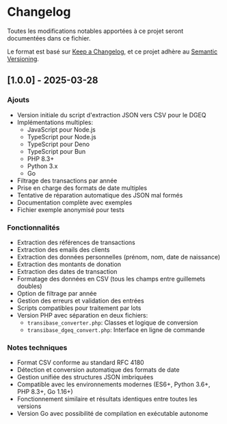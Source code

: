 # Changelog

Toutes les modifications notables apportées à ce projet seront documentées dans ce fichier.

Le format est basé sur [Keep a Changelog](https://keepachangelog.com/fr/1.0.0/),
et ce projet adhère au [Semantic Versioning](https://semver.org/spec/v2.0.0.html).

## [1.0.0] - 2025-03-28

### Ajouts
- Version initiale du script d'extraction JSON vers CSV pour le DGEQ
- Implémentations multiples:
  - JavaScript pour Node.js
  - TypeScript pour Node.js
  - TypeScript pour Deno
  - TypeScript pour Bun
  - PHP 8.3+
  - Python 3.x
  - Go
- Filtrage des transactions par année
- Prise en charge des formats de date multiples
- Tentative de réparation automatique des JSON mal formés
- Documentation complète avec exemples
- Fichier exemple anonymisé pour tests

### Fonctionnalités
- Extraction des références de transactions
- Extraction des emails des clients
- Extraction des données personnelles (prénom, nom, date de naissance)
- Extraction des montants de donation
- Extraction des dates de transaction
- Formatage des données en CSV (tous les champs entre guillemets doubles)
- Option de filtrage par année
- Gestion des erreurs et validation des entrées
- Scripts compatibles pour traitement par lots
- Version PHP avec séparation en deux fichiers:
  - `transibase_converter.php`: Classes et logique de conversion
  - `transibase_dgeq_convert.php`: Interface en ligne de commande

### Notes techniques
- Format CSV conforme au standard RFC 4180
- Détection et conversion automatique des formats de date
- Gestion unifiée des structures JSON imbriquées
- Compatible avec les environnements modernes (ES6+, Python 3.6+, PHP 8.3+, Go 1.16+)
- Fonctionnement similaire et résultats identiques entre toutes les versions
- Version Go avec possibilité de compilation en exécutable autonome